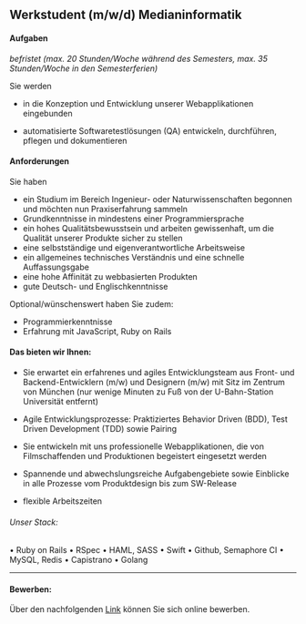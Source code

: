 ## Werkstudent (m/w/d) Medianinformatik

#### Aufgaben
 *befristet (max. 20 Stunden/Woche während des Semesters, max. 35 Stunden/Woche in den Semesterferien)*

 Sie werden
- in die Konzeption und Entwicklung unserer Webapplikationen eingebunden

- automatisierte Softwaretestlösungen (QA) entwickeln, durchführen, pflegen und dokumentieren


#### Anforderungen
Sie haben
- ein Studium im Bereich Ingenieur- oder Naturwissenschaften begonnen und möchten nun Praxiserfahrung sammeln
- Grundkenntnisse in mindestens einer Programmiersprache
- ein hohes Qualitätsbewusstsein und arbeiten gewissenhaft, um die Qualität unserer Produkte sicher zu stellen
- eine selbstständige und eigenverantwortliche Arbeitsweise
- ein allgemeines technisches Verständnis und eine schnelle Auffassungsgabe
- eine hohe Affinität zu webbasierten Produkten
- gute Deutsch- und Englischkenntnisse


Optional/wünschenswert haben Sie zudem:
- Programmierkenntnisse
- Erfahrung mit JavaScript, Ruby on Rails


#### Das bieten wir Ihnen:
- Sie erwartet ein erfahrenes und agiles Entwicklungsteam aus Front- und Backend-Entwicklern (m/w) und Designern (m/w) mit Sitz im Zentrum von München  (nur wenige Minuten zu Fuß von der U-Bahn-Station Universität entfernt)

- Agile Entwicklungsprozesse: Praktiziertes Behavior Driven (BDD), Test Driven Development (TDD) sowie Pairing

- Sie entwickeln mit uns professionelle Webapplikationen, die von Filmschaffenden und Produktionen begeistert eingesetzt werden

- Spannende und abwechslungsreiche Aufgabengebiete sowie Einblicke in alle Prozesse vom Produktdesign bis zum SW-Release

- flexible Arbeitszeiten


###### Unser Stack:
•	Ruby on Rails
•	RSpec
•	HAML, SASS
•	Swift
•	Github, Semaphore CI
•	MySQL, Redis
•	Capistrano
•	Golang


---

#### Bewerben:

Über den nachfolgenden [Link](https://arri-career.dvinci.de/de/jobs/211/apply?_ga=2.158645631.491354477.1543480671-1360277794.1543480671) können Sie sich online bewerben.
